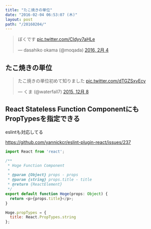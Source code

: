 ```yaml
---
title: "たこ焼きの単位"
date: "2016-02-04 06:53:07 (木)"
layout: post
path: "/20160204/"
---
```


<blockquote class="twitter-tweet" data-lang="ja"><p lang="ja" dir="ltr">ぼくです <a href="https://t.co/Cldyv7aHLe">pic.twitter.com/Cldyv7aHLe</a></p>&mdash; dasahiko okama (@moqada) <a href="https://twitter.com/moqada/status/695081962252308480">2016, 2月 4</a></blockquote>

## たこ焼きの単位

<blockquote class="twitter-tweet" data-lang="ja"><p lang="ja" dir="ltr">たこ焼きの単位初めて知りました <a href="https://t.co/dTGZSxyEcy">pic.twitter.com/dTGZSxyEcy</a></p>&mdash; くま (@waterfall7) <a href="https://twitter.com/waterfall7/status/674162301918777344">2015, 12月 8</a></blockquote>

## React Stateless Function ComponentにもPropTypesを指定できる

eslintも対応してる

https://github.com/yannickcr/eslint-plugin-react/issues/237

```js
import React from 'react';

/**
 * Hoge Function Component
 *
 * @param {Object} props - props
 * @param {string} props.title - title
 * @return {ReactElement}
 */
export default function Hoge(props: Object) {
  return <p>{props.title}</p>;
}

Hoge.propTypes = {
  title: React.PropTypes.string
};
```
